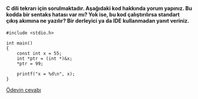 #### C dili tekrarı için sorulmaktadır. Aşağıdaki kod hakkında yorum yapınız. Bu kodda bir sentaks hatası var mı? Yok ise, bu kod çalıştırılırsa standart çıkış akımına ne yazılır? Bir derleyici ya da IDE kullanmadan yanıt veriniz.


```
#include <stdio.h>

int main()
{
	const int x = 55;
	int *ptr = (int *)&x;
	*ptr = 99;

	printf("x = %d\n", x);
}
```


[Ödevin cevabı](https://vimeo.com/432190808)
